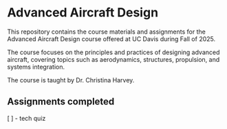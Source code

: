 # Advanced Aircraft Design

This repository contains the course materials and assignments for the Advanced Aircraft Design course offered at UC Davis during Fall of 2025.

The course focuses on the principles and practices of designing advanced aircraft, covering topics such as aerodynamics, structures, propulsion, and systems integration.

The course is taught by Dr. Christina Harvey.

## Assignments completed

[ ] - tech quiz
